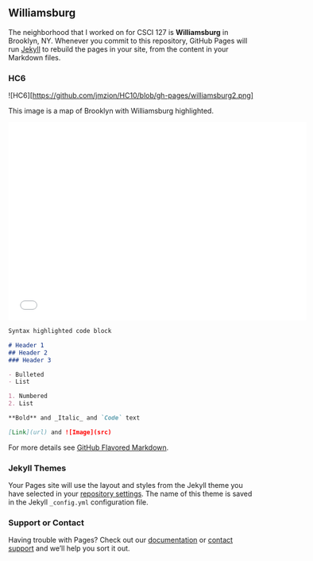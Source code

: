 ## Williamsburg

The neighborhood that I worked on for CSCI 127 is **Williamsburg** in Brooklyn, NY. 
Whenever you commit to this repository, GitHub Pages will run [Jekyll](https://jekyllrb.com/) to rebuild the pages in your site, from the content in your Markdown files.

### HC6

![HC6][https://github.com/jmzion/HC10/blob/gh-pages/williamsburg2.png] 

This image is a map of Brooklyn with Williamsburg highlighted.

<dl>
<iframe src="AirbnbWilliamsburg.html" width="600" height="400" frameborder="0" frameborder="0" marginwidth="0" marginheight="0" allowfullscreen></iframe>
</dl>

```markdown
Syntax highlighted code block

# Header 1
## Header 2
### Header 3

- Bulleted
- List

1. Numbered
2. List

**Bold** and _Italic_ and `Code` text

[Link](url) and ![Image](src)
```

For more details see [GitHub Flavored Markdown](https://guides.github.com/features/mastering-markdown/).

### Jekyll Themes

Your Pages site will use the layout and styles from the Jekyll theme you have selected in your [repository settings](https://github.com/jmzion/HC8/settings). The name of this theme is saved in the Jekyll `_config.yml` configuration file.

### Support or Contact

Having trouble with Pages? Check out our [documentation](https://docs.github.com/categories/github-pages-basics/) or [contact support](https://github.com/contact) and we’ll help you sort it out.
